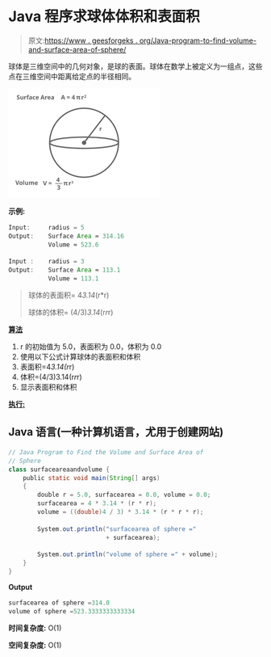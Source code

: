 # Java 程序求球体体积和表面积

> 原文:[https://www . geesforgeks . org/Java-program-to-find-volume-and-surface-area-of-sphere/](https://www.geeksforgeeks.org/java-program-to-find-the-volume-and-surface-area-of-sphere/)

球体是三维空间中的几何对象，是球的表面。球体在数学上被定义为一组点，这些点在三维空间中距离给定点的半径相同。

![](img/876e4cbc37b7bc4e141e81abfd90ead1.png)

**示例:**

```java
Input:     radius = 5
Output:    Surface Area ≈ 314.16
           Volume ≈ 523.6

Input :    radius = 3
Output:    Surface Area ≈ 113.1
           Volume ≈ 113.1
```

> 球体的表面积= 4*3.14*(r*r)
> 
> 球体的体积= (4/3)*3.14*(r*r*r)

**<u>算法</u>**

1.  r 的初始值为 5.0，表面积为 0.0，体积为 0.0
2.  使用以下公式计算球体的表面积和体积
3.  表面积=4*3.14(r*r)
4.  体积=(4/3)3.14(r*r*r)
5.  显示表面积和体积

**<u>执行:</u>**

## Java 语言(一种计算机语言，尤用于创建网站)

```java
// Java Program to Find the Volume and Surface Area of
// Sphere
class surfaceareaandvolume {
    public static void main(String[] args)
    {
        double r = 5.0, surfacearea = 0.0, volume = 0.0;
        surfacearea = 4 * 3.14 * (r * r);
        volume = ((double)4 / 3) * 3.14 * (r * r * r);

        System.out.println("surfacearea of sphere ="
                           + surfacearea);

        System.out.println("volume of sphere =" + volume);
    }
}
```

**Output**

```java
surfacearea of sphere =314.0
volume of sphere =523.3333333333334
```

**时间复杂度:** O(1)

**空间复杂度:** O(1)